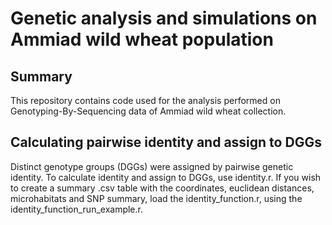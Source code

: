 <h1>Genetic analysis and simulations on Ammiad wild wheat population</h1>

<h2> Summary </h2>

This repository contains code used for the analysis performed on Genotyping-By-Sequencing data of Ammiad wild wheat collection.

<h2> Calculating pairwise identity and assign to DGGs </h2>

Distinct genotype groups (DGGs) were assigned by pairwise genetic identity. 
To calculate identity and assign to DGGs, use identity.r. If you wish to create a summary .csv table with the coordinates, euclidean distances, microhabitats and SNP summary, load the identity_function.r, using the identity_function_run_example.r. 
